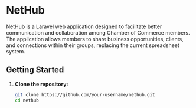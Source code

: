 # NetHub

NetHub is a Laravel web application designed to facilitate better communication and collaboration among Chamber of Commerce members. The application allows members to share business opportunities, clients, and connections within their groups, replacing the current spreadsheet system.

## Getting Started

1. **Clone the repository:**
   ```bash
   git clone https://github.com/your-username/nethub.git
   cd nethub

